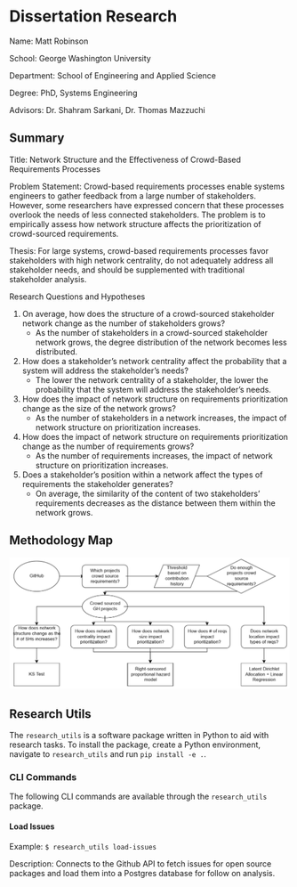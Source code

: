 # Dissertation Research

Name: Matt Robinson

School: George Washington University

Department: School of Engineering and Applied Science

Degree: PhD, Systems Engineering

Advisors: Dr. Shahram Sarkani, Dr. Thomas Mazzuchi

## Summary

Title: Network Structure and the Effectiveness of Crowd-Based Requirements Processes

Problem Statement: Crowd-based requirements processes enable systems engineers to gather feedback from a large number of stakeholders. However, some researchers have expressed concern that these processes overlook the needs of less connected stakeholders. The problem is to empirically assess how network structure affects the prioritization of crowd-sourced requirements.

Thesis: For large systems, crowd-based requirements processes favor stakeholders with high network centrality, do not adequately address all stakeholder needs, and should be supplemented with traditional stakeholder analysis.

Research Questions and Hypotheses
1. On average, how does the structure of a crowd-sourced stakeholder network change as the number of stakeholders grows?
    - As the number of stakeholders in a crowd-sourced stakeholder network grows, the degree distribution of the network becomes less distributed.
2. How does a stakeholder’s network centrality affect the probability that a system will address the stakeholder’s needs?
    - The lower the network centrality of a stakeholder, the lower the probability that the system will address the stakeholder’s needs.
3. How does the impact of network structure on requirements prioritization change as the size of the network grows?
    - As the number of stakeholders in a network increases, the impact of network structure on prioritization increases.
4. How does the impact of network structure on requirements prioritization change as the number of requirements grows?
    - As the number of requirements increases, the impact of network structure on prioritization increases.
5. Does a stakeholder’s position within a network affect the types of requirements the stakeholder generates?
    - On average, the similarity of the content of two stakeholders’ requirements decreases as the distance between them within the network grows.

## Methodology Map

![Methodology Map](https://github.com/MthwRobinson/dissertation-research/blob/master/img/methodology_map.png?raw=true)

## Research Utils

  The `research_utils` is a software package written in Python to aid with research tasks.
  To install the package, create a Python environment, navigate to `research_utils` and run `pip install -e .`.

  ### CLI Commands

  The following CLI commands are available through the `research_utils` package.

  #### Load Issues
  Example: `$ research_utils load-issues`

  Description: Connects to the Github API to fetch issues for open source packages and load them into a Postgres database for follow on analysis.
